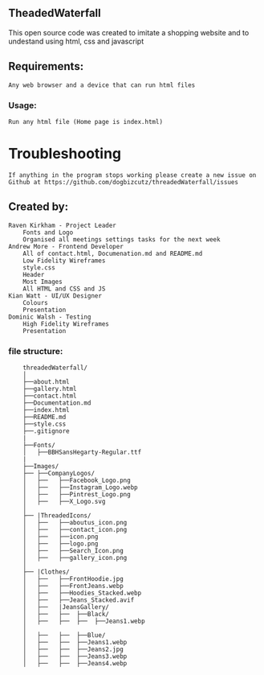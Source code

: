 ## TheadedWaterfall
This open source code was created to imitate a shopping website and to undestand using html, css and javascript

## Requirements:
    Any web browser and a device that can run html files

### Usage:
    Run any html file (Home page is index.html)

# Troubleshooting
    If anything in the program stops working please create a new issue on Github at https://github.com/dogbizcutz/threadedWaterfall/issues

## Created by:
    Raven Kirkham - Project Leader
        Fonts and Logo
        Organised all meetings settings tasks for the next week        
    Andrew More - Frontend Developer
        All of contact.html, Documenation.md and README.md
        Low Fidelity Wireframes
        style.css
        Header
        Most Images
        All HTML and CSS and JS
    Kian Watt - UI/UX Designer
        Colours
        Presentation
    Dominic Walsh - Testing
        High Fidelity Wireframes
        Presentation

### file structure:
```
    threadedWaterfall/
    │
    ├──about.html
    ├──gallery.html
    ├──contact.html
    ├──Documentation.md
    ├──index.html
    ├──README.md
    ├──style.css
    ├──.gitignore
    |
    ├──Fonts/
    │   ├──BBHSansHegarty-Regular.ttf
    |
    ├──Images/
    ├── ├──CompanyLogos/
    │   ├──   ├──Facebook_Logo.png
    │   ├──   ├──Instagram_Logo.webp
    │   ├──   ├──Pintrest_Logo.png
    │   ├──   ├──X_Logo.svg
    │
    ├── |ThreadedIcons/
    │   ├──   ├──aboutus_icon.png
    │   ├──   ├──contact_icon.png
    │   ├──   ├──icon.png
    │   ├──   ├──logo.png
    │   ├──   ├──Search_Icon.png
    │   ├──   ├──gallery_icon.png
    │
    ├── |Clothes/
    │   ├──   ├──FrontHoodie.jpg
    │   ├──   ├──FrontJeans.webp
    │   ├──   ├──Hoodies_Stacked.webp
    │   ├──   ├──Jeans_Stacked.avif
    │   ├──   |JeansGallery/
    │   ├──   ├──  ├──Black/
    │   ├──   ├──  ├──  ├──Jeans1.webp
    │
    │   ├──   ├──  ├──Blue/
    │   ├──   ├──  ├──Jeans1.webp
    │   ├──   ├──  ├──Jeans2.jpg
    │   ├──   ├──  ├──Jeans3.webp
    │   ├──   ├──  ├──Jeans4.webp

```